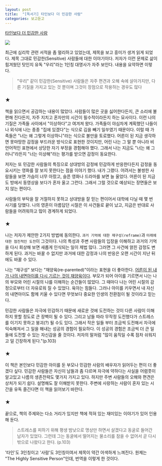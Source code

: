 ```yaml
---
layout: post
title:  "[독서기] 타인보다 더 민감한 사람"
categories: 보고듣고
---
```


[타인보다 더 민감한 사람](http://www.aladin.co.kr/shop/wproduct.aspx?ItemId=11503441)

![](http://image.aladin.co.kr/product/1150/34/cover/8901121379_1.jpg)

최근에 심리학 관련 서적을 좀 멀리하고 있었는데, 제목을 보고 흥미가 생겨 읽게 되었다. 제목 그대로 민감한(Sensitive) 사람들에 대한 이야기이다. 저자가 이런 문제로 삶이 힘겨웠던 탓인지 유독 "우리"라는 1인칭 대명사가 자주 보인다. 내용을 요약하면 이렇다. 

> "우리" 같이 민감한(Sensitive) 사람들은 자주 편견과 오해 속에 살아가지만, 다른 기질을 가지고 있는 것 뿐이며 그것이 장점으로 작용하는 경우도 많다

### ★

책을 읽으면서 공감하는 내용이 많았다. 사람들이 많은 곳을 싫어한다든지, 큰 소리에 불편해 진다든지, 자주 지치고 혼자만의 시간이 필수적이라든지 하는 묘사이다. 이런 나의 기질은 가족들 사이에서 "이상하다"고 여겨져 왔다. 가족들이 야심차게 계획했던 나들이나 외식에 나는 종종 "집에 있겠다"는 식으로 김을 빼기 일쑤였기 때문이다. 이럴 때 가족들은 "너는 왜 그렇게 이상하니"라는 식으로 불만을 토로했다. 어른이 된 지금 생각하면 못마땅한 감정을 부드러운 방식으로 표현한 것이지만, 어린 나는 그 말 뿐 아니라 비언어적인 표현에서 상당한 자기 부정을 경험해야 했다. 그래서 나는 지금도 "너는 왜 그러니"라든지 "너는 이상해"라는 평가를 받으면 감정이 동요한다. 

저자는 또 민감한 사람들의 특징으로 상대방의 감정에 민감하게 반응한다든지 감정을 동요시키는 영화를 잘 보지 못한다는 점을 이야기 했다. 내가 그랬다. 어려서는 불쌍한 사람들을 보면 가슴이 너무 아팠고, 슬픈 영화나 드라마를 보면 늘 울었다. 어른이 된 지금도 방에서 동영상을 보다가 혼자 울고 그런다. 그래서 그럴 것으로 예상되는 장면들은 보지 않는 편이다. 

사람들의 부탁을 잘 거절하지 못하고 상대방을 잘 믿는 편이어서 대학에 다닐 때 몇 번 사기를 당했다. 나의 영혼이 아름답던 시절은
 이 사건들로 끝이 났고, 지금은 반대로 사람들을 어려워하고 많이 경계하게 되었다. 

### ★

나는 저자가 제안한 2가지 방법에 동의한다. `과거 기억에 대한 재구성(reframe)`과 `미래에 대한 점진적인 도전`이 그것이다. 나의 특성과 주변 사람들의 입장을 이해하고 과거의 기억을 다시 회상해 보면 새롭게 인식되는 일이 제법 많다. 그러면 그 사건에 얽힌 감정도 변하게 된다. 과거는 바꿀 수 없지만 과거에 대한 감정과 나의 반응은 오랜 시간이 지난 뒤에도 바꿀 수 있다. 

나는 "재구성" 보다는 "재양육(re-parented)"이라는 표현을 더 좋아한다. [어른이 된 내가 나의 내면아이를 다시 기르는 것이 재양육이다](https://goo.gl/R9eg6P). 부모가 되어 아이를 기르면서 나는 나의 부모와 어린 시절의 나를 이해하는 순간들이 많았다. 그 때마다 나는 어린 시절의 감정으로부터 더 자유로워 질 수 있었다. 육아는 힘들다. 그러나 아이를 키우면서 내 자신의 내면아이도 함께 키울 수 있다면 무엇보다 중요한 인생의 전환점이 될 것이라고 믿는다. 

민감한 사람들은 자극에 민감하기 때문에 새로운 것에 도전하는 것이 다른 사람이 이해하지 못할 정도로 큰 장벽이 될 수 있다. 그리고 남들 따라 무작정 도전했다가 스트레스를 이기지 못하고 붕괴(?) 될 수도 있다. 그래서 작은 일들 부터 조금씩 도전해서 자극에 익숙해져서 그 일을 해내는 성공의 경험이 필요하다. 이 성공의 경험은 조금씩 더 큰 일들에 도전할 수 있는 자신감을 줄 것이다. 저자의 말처럼 "많이 움직일 수록 점차 쉬워지고 덜 긴장하게 된다."(p.103)

### ★

이 책은 본인보다 민감한 아이를 둔 부모나 민감한 사람의 배우자가 읽어두는 편이 더 좋겠다 싶다. 민감한 사람들은 자신이 남들과 좀 다르며 자극에 약하다는 사실을 어렴풋이 알고있고 나름의 생존전략도 몇가지 가지고 있다. 하지만 주변 사람들의 오해와 편견은 상처가 되기 쉽다. 설명해도 잘 이해받지 못한다. 주변에 사랑하는 사람이 혼자 있는 시간을 유독 즐긴다면 이 책을 읽어보기 바란다. 

### ★

끝으로, 책의 주제와는 다소 거리가 있지만 책에 적혀 있는 재미있는 이야기가 있어 인용해 둔다. 

> 스트레스를 피하기 위해 평생 밤낮으로 명상만 하면서 살겠다고 동굴로 들어간 남자가 있었다. 그런데 그는 동굴에서 떨어지는 물소리를 참을 수 없어서 곧 다시 밖으로 나왔다고 한다. (p.103)

'타인'도 3인칭이고 '사람'도 3인칭이여서 제목이 약간 어색하게 느껴진다. 원제는 "The Highly Sensitive Person"인데, 번역을 이렇게 한 것이다.

